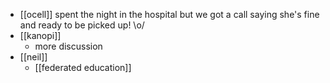 - [[ocell]] spent the night in the hospital but we got a call saying she's fine and ready to be picked up! \o/
- [[kanopi]]
	- more discussion 
- [[neil]]
	- [[federated education]]